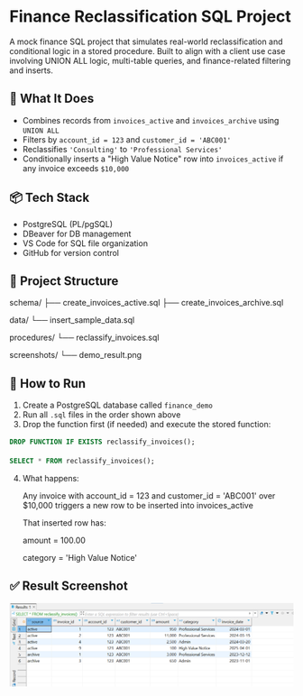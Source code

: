 # Finance Reclassification SQL Project

A mock finance SQL project that simulates real-world reclassification and conditional logic in a stored procedure. Built to align with a client use case involving UNION ALL logic, multi-table queries, and finance-related filtering and inserts.

## 🧩 What It Does

- Combines records from `invoices_active` and `invoices_archive` using `UNION ALL`
- Filters by `account_id = 123` and `customer_id = 'ABC001'`
- Reclassifies `'Consulting'` to `'Professional Services'`
- Conditionally inserts a "High Value Notice" row into `invoices_active` if any invoice exceeds `$10,000`

## 📦 Tech Stack

- PostgreSQL (PL/pgSQL)
- DBeaver for DB management
- VS Code for SQL file organization
- GitHub for version control

## 📁 Project Structure

schema/
├── create_invoices_active.sql
├── create_invoices_archive.sql

data/
└── insert_sample_data.sql

procedures/
└── reclassify_invoices.sql

screenshots/
└── demo_result.png

## 🚀 How to Run

1. Create a PostgreSQL database called `finance_demo`
2. Run all `.sql` files in the order shown above
3. Drop the function first (if needed) and execute the stored function:

```sql
DROP FUNCTION IF EXISTS reclassify_invoices();

SELECT * FROM reclassify_invoices();
```

4. What happens:

   Any invoice with account_id = 123 and customer_id = 'ABC001' over $10,000 triggers a new row to be inserted into invoices_active

   That inserted row has:

   amount = 100.00

   category = 'High Value Notice'

## ✅ Result Screenshot

![demo](screenshots/demo.png)
